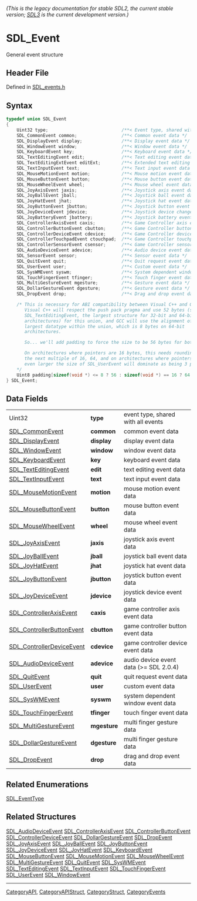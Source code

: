 ###### (This is the legacy documentation for stable SDL2, the current stable version; [SDL3](https://wiki.libsdl.org/SDL3/) is the current development version.)
# SDL_Event

General event structure

## Header File

Defined in [SDL_events.h](https://github.com/libsdl-org/SDL/blob/SDL2/include/SDL_events.h)

## Syntax

```c
typedef union SDL_Event
{
    Uint32 type;                            /**< Event type, shared with all events */
    SDL_CommonEvent common;                 /**< Common event data */
    SDL_DisplayEvent display;               /**< Display event data */
    SDL_WindowEvent window;                 /**< Window event data */
    SDL_KeyboardEvent key;                  /**< Keyboard event data */
    SDL_TextEditingEvent edit;              /**< Text editing event data */
    SDL_TextEditingExtEvent editExt;        /**< Extended text editing event data */
    SDL_TextInputEvent text;                /**< Text input event data */
    SDL_MouseMotionEvent motion;            /**< Mouse motion event data */
    SDL_MouseButtonEvent button;            /**< Mouse button event data */
    SDL_MouseWheelEvent wheel;              /**< Mouse wheel event data */
    SDL_JoyAxisEvent jaxis;                 /**< Joystick axis event data */
    SDL_JoyBallEvent jball;                 /**< Joystick ball event data */
    SDL_JoyHatEvent jhat;                   /**< Joystick hat event data */
    SDL_JoyButtonEvent jbutton;             /**< Joystick button event data */
    SDL_JoyDeviceEvent jdevice;             /**< Joystick device change event data */
    SDL_JoyBatteryEvent jbattery;           /**< Joystick battery event data */
    SDL_ControllerAxisEvent caxis;          /**< Game Controller axis event data */
    SDL_ControllerButtonEvent cbutton;      /**< Game Controller button event data */
    SDL_ControllerDeviceEvent cdevice;      /**< Game Controller device event data */
    SDL_ControllerTouchpadEvent ctouchpad;  /**< Game Controller touchpad event data */
    SDL_ControllerSensorEvent csensor;      /**< Game Controller sensor event data */
    SDL_AudioDeviceEvent adevice;           /**< Audio device event data */
    SDL_SensorEvent sensor;                 /**< Sensor event data */
    SDL_QuitEvent quit;                     /**< Quit request event data */
    SDL_UserEvent user;                     /**< Custom event data */
    SDL_SysWMEvent syswm;                   /**< System dependent window event data */
    SDL_TouchFingerEvent tfinger;           /**< Touch finger event data */
    SDL_MultiGestureEvent mgesture;         /**< Gesture event data */
    SDL_DollarGestureEvent dgesture;        /**< Gesture event data */
    SDL_DropEvent drop;                     /**< Drag and drop event data */

    /* This is necessary for ABI compatibility between Visual C++ and GCC.
       Visual C++ will respect the push pack pragma and use 52 bytes (size of
       SDL_TextEditingEvent, the largest structure for 32-bit and 64-bit
       architectures) for this union, and GCC will use the alignment of the
       largest datatype within the union, which is 8 bytes on 64-bit
       architectures.

       So... we'll add padding to force the size to be 56 bytes for both.

       On architectures where pointers are 16 bytes, this needs rounding up to
       the next multiple of 16, 64, and on architectures where pointers are
       even larger the size of SDL_UserEvent will dominate as being 3 pointers.
    */
    Uint8 padding[sizeof(void *) <= 8 ? 56 : sizeof(void *) == 16 ? 64 : 3 * sizeof(void *)];
} SDL_Event;
```

## Data Fields

|                                                        |              |                                        |
| ------------------------------------------------------ | ------------ | -------------------------------------- |
| Uint32                                                 | **type**     | event type, shared with all events     |
| [SDL_CommonEvent](SDL_CommonEvent)                     | **common**   | common event data                      |
| [SDL_DisplayEvent](SDL_DisplayEvent)                   | **display**  | display event data                     |
| [SDL_WindowEvent](SDL_WindowEvent)                     | **window**   | window event data                      |
| [SDL_KeyboardEvent](SDL_KeyboardEvent)                 | **key**      | keyboard event data                    |
| [SDL_TextEditingEvent](SDL_TextEditingEvent)           | **edit**     | text editing event data                |
| [SDL_TextInputEvent](SDL_TextInputEvent)               | **text**     | text input event data                  |
| [SDL_MouseMotionEvent](SDL_MouseMotionEvent)           | **motion**   | mouse motion event data                |
| [SDL_MouseButtonEvent](SDL_MouseButtonEvent)           | **button**   | mouse button event data                |
| [SDL_MouseWheelEvent](SDL_MouseWheelEvent)             | **wheel**    | mouse wheel event data                 |
| [SDL_JoyAxisEvent](SDL_JoyAxisEvent)                   | **jaxis**    | joystick axis event data               |
| [SDL_JoyBallEvent](SDL_JoyBallEvent)                   | **jball**    | joystick ball event data               |
| [SDL_JoyHatEvent](SDL_JoyHatEvent)                     | **jhat**     | joystick hat event data                |
| [SDL_JoyButtonEvent](SDL_JoyButtonEvent)               | **jbutton**  | joystick button event data             |
| [SDL_JoyDeviceEvent](SDL_JoyDeviceEvent)               | **jdevice**  | joystick device event data             |
| [SDL_ControllerAxisEvent](SDL_ControllerAxisEvent)     | **caxis**    | game controller axis event data        |
| [SDL_ControllerButtonEvent](SDL_ControllerButtonEvent) | **cbutton**  | game controller button event data      |
| [SDL_ControllerDeviceEvent](SDL_ControllerDeviceEvent) | **cdevice**  | game controller device event data      |
| [SDL_AudioDeviceEvent](SDL_AudioDeviceEvent)           | **adevice**  | audio device event data (>= SDL 2.0.4) |
| [SDL_QuitEvent](SDL_QuitEvent)                         | **quit**     | quit request event data                |
| [SDL_UserEvent](SDL_UserEvent)                         | **user**     | custom event data                      |
| [SDL_SysWMEvent](SDL_SysWMEvent)                       | **syswm**    | system dependent window event data     |
| [SDL_TouchFingerEvent](SDL_TouchFingerEvent)           | **tfinger**  | touch finger event data                |
| [SDL_MultiGestureEvent](SDL_MultiGestureEvent)         | **mgesture** | multi finger gesture data              |
| [SDL_DollarGestureEvent](SDL_DollarGestureEvent)       | **dgesture** | multi finger gesture data              |
| [SDL_DropEvent](SDL_DropEvent)                         | **drop**     | drag and drop event data               |

## Related Enumerations

[SDL_EventType](SDL_EventType)

## Related Structures

[SDL_AudioDeviceEvent](SDL_AudioDeviceEvent)
[SDL_ControllerAxisEvent](SDL_ControllerAxisEvent)
[SDL_ControllerButtonEvent](SDL_ControllerButtonEvent)
[SDL_ControllerDeviceEvent](SDL_ControllerDeviceEvent)
[SDL_DollarGestureEvent](SDL_DollarGestureEvent)
[SDL_DropEvent](SDL_DropEvent)
[SDL_JoyAxisEvent](SDL_JoyAxisEvent)
[SDL_JoyBallEvent](SDL_JoyBallEvent)
[SDL_JoyButtonEvent](SDL_JoyButtonEvent)
[SDL_JoyDeviceEvent](SDL_JoyDeviceEvent)
[SDL_JoyHatEvent](SDL_JoyHatEvent)
[SDL_KeyboardEvent](SDL_KeyboardEvent)
[SDL_MouseButtonEvent](SDL_MouseButtonEvent)
[SDL_MouseMotionEvent](SDL_MouseMotionEvent)
[SDL_MouseWheelEvent](SDL_MouseWheelEvent)
[SDL_MultiGestureEvent](SDL_MultiGestureEvent)
[SDL_QuitEvent](SDL_QuitEvent)
[SDL_SysWMEvent](SDL_SysWMEvent)
[SDL_TextEditingEvent](SDL_TextEditingEvent)
[SDL_TextInputEvent](SDL_TextInputEvent)
[SDL_TouchFingerEvent](SDL_TouchFingerEvent)
[SDL_UserEvent](SDL_UserEvent)
[SDL_WindowEvent](SDL_WindowEvent)

----
[CategoryAPI](CategoryAPI), [CategoryAPIStruct](CategoryAPIStruct), [CategoryStruct](CategoryStruct), [CategoryEvents](CategoryEvents)


